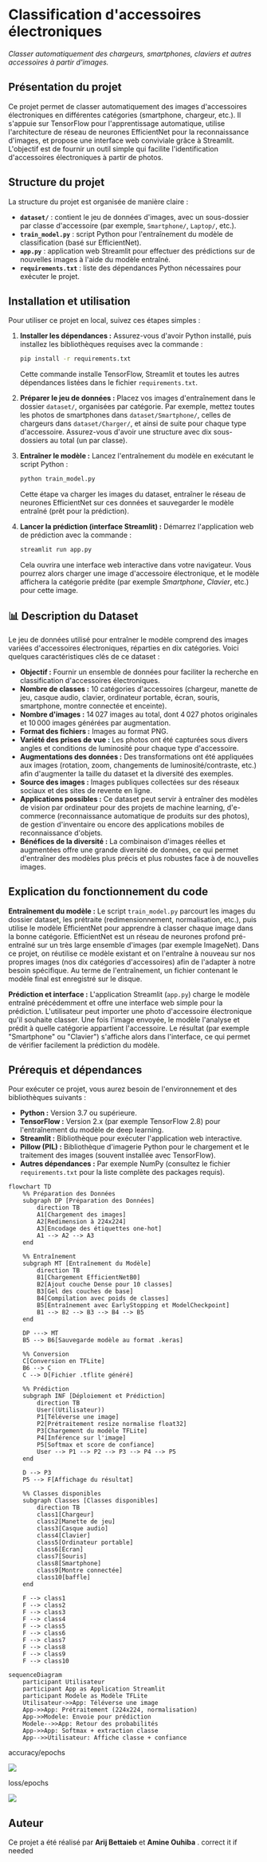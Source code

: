 

# Classification d'accessoires électroniques

*Classer automatiquement des chargeurs, smartphones, claviers et autres accessoires à partir d'images.*

## Présentation du projet

Ce projet permet de classer automatiquement des images d'accessoires électroniques en différentes catégories (smartphone, chargeur, etc.). Il s'appuie sur TensorFlow pour l'apprentissage automatique, utilise l'architecture de réseau de neurones EfficientNet pour la reconnaissance d'images, et propose une interface web conviviale grâce à Streamlit. L'objectif est de fournir un outil simple qui facilite l'identification d'accessoires électroniques à partir de photos.

## Structure du projet

La structure du projet est organisée de manière claire :

- **`dataset/`** : contient le jeu de données d'images, avec un sous-dossier par classe d'accessoire (par exemple, `Smartphone/`, `Laptop/`, etc.).
- **`train_model.py`** : script Python pour l'entraînement du modèle de classification (basé sur EfficientNet).
- **`app.py`** : application web Streamlit pour effectuer des prédictions sur de nouvelles images à l'aide du modèle entraîné.
- **`requirements.txt`** : liste des dépendances Python nécessaires pour exécuter le projet.

## Installation et utilisation

Pour utiliser ce projet en local, suivez ces étapes simples :

1. **Installer les dépendances :** Assurez-vous d'avoir Python installé, puis installez les bibliothèques requises avec la commande :  
    ```bash
    pip install -r requirements.txt
    ```  
    Cette commande installe TensorFlow, Streamlit et toutes les autres dépendances listées dans le fichier `requirements.txt`.

2. **Préparer le jeu de données :** Placez vos images d'entraînement dans le dossier `dataset/`, organisées par catégorie. Par exemple, mettez toutes les photos de smartphones dans `dataset/Smartphone/`, celles de chargeurs dans `dataset/Charger/`, et ainsi de suite pour chaque type d'accessoire. Assurez-vous d'avoir une structure avec dix sous-dossiers au total (un par classe).

3. **Entraîner le modèle :** Lancez l'entraînement du modèle en exécutant le script Python :  
    ```bash
    python train_model.py
    ```  
    Cette étape va charger les images du dataset, entraîner le réseau de neurones EfficientNet sur ces données et sauvegarder le modèle entraîné (prêt pour la prédiction).

4. **Lancer la prédiction (interface Streamlit) :** Démarrez l'application web de prédiction avec la commande :  
    ```bash
    streamlit run app.py
    ```  
    Cela ouvrira une interface web interactive dans votre navigateur. Vous pourrez alors charger une image d'accessoire électronique, et le modèle affichera la catégorie prédite (par exemple *Smartphone*, *Clavier*, etc.) pour cette image.

## 📊 Description du Dataset

Le jeu de données utilisé pour entraîner le modèle comprend des images variées d'accessoires électroniques, réparties en dix catégories. Voici quelques caractéristiques clés de ce dataset :

- **Objectif :** Fournir un ensemble de données pour faciliter la recherche en classification d'accessoires électroniques.
- **Nombre de classes :** 10 catégories d'accessoires (chargeur, manette de jeu, casque audio, clavier, ordinateur portable, écran, souris, smartphone, montre connectée et enceinte).
- **Nombre d'images :** 14 027 images au total, dont 4 027 photos originales et 10 000 images générées par augmentation.
- **Format des fichiers :** Images au format PNG.
- **Variété des prises de vue :** Les photos ont été capturées sous divers angles et conditions de luminosité pour chaque type d'accessoire.
- **Augmentations des données :** Des transformations ont été appliquées aux images (rotation, zoom, changements de luminosité/contraste, etc.) afin d'augmenter la taille du dataset et la diversité des exemples.
- **Source des images :** Images publiques collectées sur des réseaux sociaux et des sites de revente en ligne.
- **Applications possibles :** Ce dataset peut servir à entraîner des modèles de vision par ordinateur pour des projets de machine learning, d'e-commerce (reconnaissance automatique de produits sur des photos), de gestion d'inventaire ou encore des applications mobiles de reconnaissance d'objets.
- **Bénéfices de la diversité :** La combinaison d'images réelles et augmentées offre une grande diversité de données, ce qui permet d'entraîner des modèles plus précis et plus robustes face à de nouvelles images.

## Explication du fonctionnement du code

**Entraînement du modèle :** Le script `train_model.py` parcourt les images du dossier dataset, les prétraite (redimensionnement, normalisation, etc.), puis utilise le modèle EfficientNet pour apprendre à classer chaque image dans la bonne catégorie. EfficientNet est un réseau de neurones profond pré-entraîné sur un très large ensemble d'images (par exemple ImageNet). Dans ce projet, on réutilise ce modèle existant et on l'entraîne à nouveau sur nos propres images (nos dix catégories d'accessoires) afin de l'adapter à notre besoin spécifique. Au terme de l'entraînement, un fichier contenant le modèle final est enregistré sur le disque.

**Prédiction et interface :** L'application Streamlit (`app.py`) charge le modèle entraîné précédemment et offre une interface web simple pour la prédiction. L'utilisateur peut importer une photo d'accessoire électronique qu'il souhaite classer. Une fois l'image envoyée, le modèle l'analyse et prédit à quelle catégorie appartient l'accessoire. Le résultat (par exemple "Smartphone" ou "Clavier") s'affiche alors dans l'interface, ce qui permet de vérifier facilement la prédiction du modèle.

## Prérequis et dépendances

Pour exécuter ce projet, vous aurez besoin de l'environnement et des bibliothèques suivants :

- **Python :** Version 3.7 ou supérieure.
- **TensorFlow :** Version 2.x (par exemple TensorFlow 2.8) pour l'entraînement du modèle de deep learning.
- **Streamlit :** Bibliothèque pour exécuter l'application web interactive.
- **Pillow (PIL) :** Bibliothèque d'imagerie Python pour le chargement et le traitement des images (souvent installée avec TensorFlow).
- **Autres dépendances :** Par exemple NumPy (consultez le fichier `requirements.txt` pour la liste complète des packages requis).

``` mermaid
flowchart TD
    %% Préparation des Données
    subgraph DP [Préparation des Données]
        direction TB
        A1[Chargement des images]
        A2[Redimension à 224x224]
        A3[Encodage des étiquettes one-hot]
        A1 --> A2 --> A3
    end

    %% Entraînement
    subgraph MT [Entraînement du Modèle]
        direction TB
        B1[Chargement EfficientNetB0]
        B2[Ajout couche Dense pour 10 classes]
        B3[Gel des couches de base]
        B4[Compilation avec poids de classes]
        B5[Entraînement avec EarlyStopping et ModelCheckpoint]
        B1 --> B2 --> B3 --> B4 --> B5
    end

    DP ---> MT
    B5 --> B6[Sauvegarde modèle au format .keras]

    %% Conversion
    C[Conversion en TFLite]
    B6 --> C
    C --> D[Fichier .tflite généré]

    %% Prédiction
    subgraph INF [Déploiement et Prédiction]
        direction TB
        User((Utilisateur))
        P1[Téléverse une image]
        P2[Prétraitement resize normalise float32]
        P3[Chargement du modèle TFLite]
        P4[Inférence sur l'image]
        P5[Softmax et score de confiance]
        User --> P1 --> P2 --> P3 --> P4 --> P5
    end

    D --> P3
    P5 --> F[Affichage du résultat]

    %% Classes disponibles
    subgraph Classes [Classes disponibles]
        direction TB
        class1[Chargeur]
        class2[Manette de jeu]
        class3[Casque audio]
        class4[Clavier]
        class5[Ordinateur portable]
        class6[Écran]
        class7[Souris]
        class8[Smartphone]
        class9[Montre connectée]
        class10[baffle]
    end

    F --> class1
    F --> class2
    F --> class3
    F --> class4
    F --> class5
    F --> class6
    F --> class7
    F --> class8
    F --> class9
    F --> class10
```
```mermaid
sequenceDiagram
    participant Utilisateur
    participant App as Application Streamlit
    participant Modele as Modèle TFLite
    Utilisateur->>App: Téléverse une image
    App->>App: Prétraitement (224x224, normalisation)
    App->>Modele: Envoie pour prédiction
    Modele-->>App: Retour des probabilités
    App->>App: Softmax + extraction classe
    App-->>Utilisateur: Affiche classe + confiance
```

accuracy/epochs

<img src="accuracy.png" widh="400px"/>


loss/epochs

<img src="loss.png" widh="400px"/>






## Auteur

Ce projet a été réalisé par **Arij Bettaieb** et **Amine Ouhiba** . correct it if needed